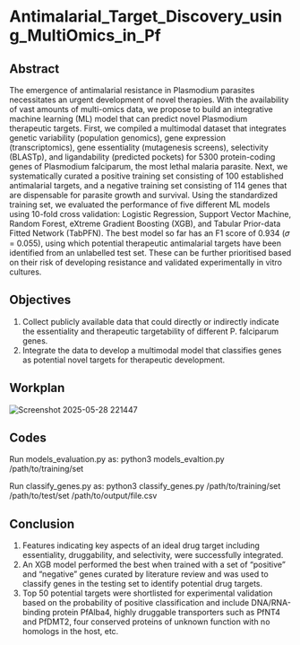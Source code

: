 # Antimalarial_Target_Discovery_using_MultiOmics_in_Pf

## Abstract

The emergence of antimalarial resistance in Plasmodium parasites necessitates an urgent development of novel therapies. With the availability of vast amounts of multi-omics data, we propose to build an integrative machine learning (ML) model that can predict novel Plasmodium therapeutic targets. First, we compiled a multimodal dataset that integrates genetic variability (population genomics), gene expression (transcriptomics), gene essentiality (mutagenesis screens), selectivity (BLASTp), and ligandability (predicted pockets) for 5300 protein-coding genes of Plasmodium falciparum, the most lethal malaria parasite. Next, we systematically curated a positive training set consisting of 100 established antimalarial targets, and a negative training set consisting of 114 genes that are dispensable for parasite growth and survival. Using the standardized training set, we evaluated the performance of five different ML models using 10-fold cross validation: Logistic Regression, Support Vector Machine, Random Forest, eXtreme Gradient Boosting (XGB), and Tabular Prior-data Fitted Network (TabPFN). The best model so far has an F1 score of 0.934 (𝜎 = 0.055), using which potential therapeutic antimalarial targets have been identified from an unlabelled test set. These can be further prioritised based on their risk of developing resistance and validated experimentally in vitro cultures.

## Objectives
1.  Collect publicly available data that could directly or indirectly indicate the essentiality and therapeutic targetability of different P. falciparum genes.
2.  Integrate the data to develop a multimodal model that classifies genes as potential novel targets for therapeutic development.

## Workplan
![Screenshot 2025-05-28 221447](https://github.com/user-attachments/assets/ad9992c6-c336-48d6-9200-6c273e6c49c7)

## Codes
Run models_evaluation.py as: python3 models_evaltion.py /path/to/training/set

Run classify_genes.py as: python3 classify_genes.py /path/to/training/set /path/to/test/set /path/to/output/file.csv
  
## Conclusion
1. Features indicating key aspects of an ideal drug target including essentiality, druggability, and selectivity, were successfully integrated.
2. An XGB model performed the best when trained with a set of “positive” and “negative” genes curated by literature review and was used to classify genes in the testing set to identify potential drug targets.
3. Top 50 potential targets were shortlisted for experimental validation based on the probability of positive classification and include DNA/RNA-binding protein PfAlba4, highly druggable transporters such as PfNT4 and PfDMT2, four conserved proteins of unknown function with no homologs in the host, etc.
